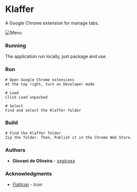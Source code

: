 # Klaffer
A Google Chrome extension for manage tabs.

![Menu](http://i.imgur.com/8X4jOgk.png)

### Running
The application run locally, just package and use.

### Run
```
# Open Google Chrome extensions
At the top right, turn on Developer mode

# Load
Click Load unpacked

# Select
Find and select the Klaffer folder
```

### Build
```
# Find the Klaffer folder
Zip the folder. Then, Publish it in the Chrome Web Store.
```

### Authors
* **Giovani de Oliveira** - [xxgicoxx](https://github.com/xxgicoxx)

### Acknowledgments
* [FlatIcon](https://www.flaticon.com/) - Icon